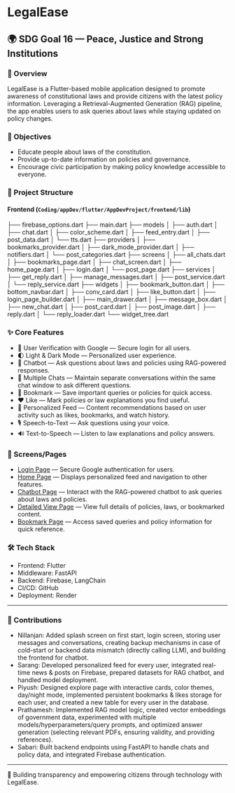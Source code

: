 # LegalEase  

## 🌍 SDG Goal 16 — Peace, Justice and Strong Institutions  

### 📖 Overview  
LegalEase is a Flutter-based mobile application designed to promote awareness of constitutional laws and provide citizens with the latest policy information. Leveraging a Retrieval-Augmented Generation (RAG) pipeline, the app enables users to ask queries about laws while staying updated on policy changes.  

### 🎯 Objectives  
- Educate people about laws of the constitution.  
- Provide up-to-date information on policies and governance.  
- Encourage civic participation by making policy knowledge accessible to everyone.  
### 📂 Project Structure  

#### Frontend (`Coding/appDev/flutter/AppDevProject/frontend/lib`)  

├── firebase_options.dart
├── main.dart
├── models
│   ├── auth.dart
│   ├── chat.dart
│   ├── color_scheme.dart
│   ├── feed_entry.dart
│   ├── post_data.dart
│   └── tts.dart
├── providers
│   ├── bookmarks_provider.dart
│   ├── dark_mode_provider.dart
│   ├── notifiers.dart
│   └── post_categories.dart
├── screens
│   ├── all_chats.dart
│   ├── bookmarks_page.dart
│   ├── chat_screen.dart
│   ├── home_page.dart
│   ├── login.dart
│   └── post_page.dart
├── services
│   ├── get_reply.dart
│   ├── manage_messages.dart
│   ├── post_service.dart
│   └── reply_service.dart
├── widgets
│   ├── bookmark_button.dart
│   ├── bottom_navbar.dart
│   ├── conv_card.dart
│   ├── like_button.dart
│   ├── login_page_builder.dart
│   ├── main_drawer.dart
│   ├── message_box.dart
│   ├── new_chat.dart
│   ├── post_card.dart
│   ├── post_image.dart
│   ├── reply.dart
│   └── reply_loader.dart
└── widget_tree.dart

### ✨ Core Features  
- 🔑 User Verification with Google — Secure login for all users.  
- 🌓 Light & Dark Mode — Personalized user experience.  
- 🤖 Chatbot — Ask questions about laws and policies using RAG-powered responses.  
- 💬 Multiple Chats — Maintain separate conversations within the same chat window to ask different questions.  
- 📌 Bookmark — Save important queries or policies for quick access.  
- ❤ Like — Mark policies or law explanations you find useful.  
- 📰 Personalized Feed — Content recommendations based on user activity such as likes, bookmarks, and watch history.  
- 🎙 Speech-to-Text — Ask questions using your voice.  
- 🔊 Text-to-Speech — Listen to law explanations and policy answers.  

### 📱 Screens/Pages  
- [Login Page](images/login_page.png) — Secure Google authentication for users.  
- [Home Page](images/home_page.png) — Displays personalized feed and navigation to other features.  
- [Chatbot Page](images/chatbot_page.png) — Interact with the RAG-powered chatbot to ask queries about laws and policies.  
- [Detailed View Page](images/detailed_view.png) — View full details of policies, laws, or bookmarked content.   
- [Bookmark Page](images/bookmark_page.png) — Access saved queries and policy information for quick reference.  

### 🛠 Tech Stack  
- Frontend: Flutter  
- Middleware: FastAPI  
- Backend: Firebase, LangChain  
- CI/CD: GitHub  
- Deployment: Render  

---

### 📌 Contributions  
- Nillanjan: Added splash screen on first start, login screen, storing user messages and conversations, creating backup mechanisms in case of cold-start or backend data mismatch (directly calling LLM), and building the frontend for chatbot.  
- Sarang: Developed personalized feed for every user, integrated real-time news & posts on Firebase, prepared datasets for RAG chatbot, and handled model deployment.  
- Piyush: Designed explore page with interactive cards, color themes, day/night mode, implemented persistent bookmarks & likes storage for each user, and created a new table for every user in the database.  
- Prathamesh: Implemented RAG model logic, created vector embeddings of government data, experimented with multiple models/hyperparameters/query prompts, and optimized answer generation (selecting relevant PDFs, ensuring validity, and providing references).  
- Sabari: Built backend endpoints using FastAPI to handle chats and policy data, and integrated Firebase authentication.  

---

🚀 Building transparency and empowering citizens through technology with LegalEase.  

